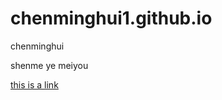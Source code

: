 # chenminghui1.github.io
<html>
<h>chenminghui</h>
<body background="http://img.netbian.com/file/2018/0802/e970c3bfb692efa99bdb0612004f02b8.jpg">
  <p>shenme ye meiyou</p>
  <a href="chenminghui1.github.io/efb.html"> this is a link</a>
</body>
</html>
